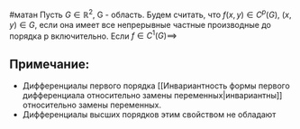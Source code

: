 #матан 
Пусть $G \in \mathbb{R}^2$, G - область.
Будем считать, что $f(x, y) \in C^p (G), \ (x, y) \in G$, если она имеет все непрерывные частные производные до порядка p включительно. 
Если $f \in C^1 (G) \implies$

## Примечание:
- Дифференциалы первого порядка [[Инвариантность формы первого дифференциала относительно замены переменных|инвариантны]] относительно замены переменных.
- Дифференциалы высших порядков этим свойством не обладают